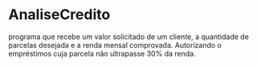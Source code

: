 # AnaliseCredito
programa que recebe um valor solicitado de um cliente, a quantidade de parcelas desejada e a renda mensal comprovada. Autorizando o empréstimos cuja parcela não ultrapasse 30% da renda.
